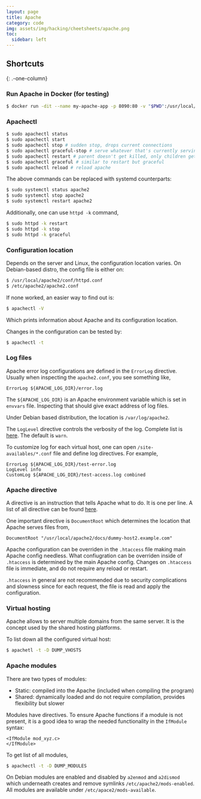 ```yaml
---
layout: page
title: Apache
category: code
img: assets/img/hacking/cheetsheets/apache.png
toc:
  sidebar: left
---
```


## Shortcuts

{: .-one-column}

### Run Apache in Docker (for testing)

```bash
$ docker run -dit --name my-apache-app -p 8090:80 -v "$PWD":/usr/local/apache2/htdocs/ httpd:2.4
```

### Apachectl

```bash
$ sudo apachectl status
$ sudo apachectl start
$ sudo apachectl stop # sudden stop, drops current connections
$ sudo apachectl graceful-stop # serve whatever that's currently serving and then drops
$ sudo apachectl restart # parent doesn't get killed, only children gets killed
$ sudo apachectl graceful # similar to restart but graceful
$ sudo apachectl reload # reload apache
```

The above commands can be replaced with systemd counterparts:

```bash
$ sudo systemctl status apache2
$ sudo systemctl stop apache2
$ sudo systemctl restart apache2
```

Additionally, one can use `httpd -k` command,

```bash
$ sudo httpd -k restart
$ sudo httpd -k stop
$ sudo httpd -k graceful
```

### Configuration location

Depends on the server and Linux, the configuration location varies. On Debian-based distro, the config file is either on:

```bash
$ /usr/local/apache2/conf/httpd.conf
$ /etc/apache2/apache2.conf
```

If none worked, an easier way to find out is:

```bash
$ apachectl -V
```

Which prints information about Apache and its configuration location.

Changes in the configuration can be tested by:

```bash
$ apachectl -t
```

### Log files

Apache error log configurations are defined in the `ErrorLog` directive. Usually when inspecting the `apache2.conf`, you see something like,

```
ErrorLog ${APACHE_LOG_DIR}/error.log
```

The `${APACHE_LOG_DIR}` is an Apache environment variable which is set in `envvars` file. Inspecting that should give exact address of log files.

Under Debian based distribution, the location is `/var/log/apache2`.

The `LogLevel` directive controls the verbosity of the log. Complete list is [here](https://httpd.apache.org/docs/2.4/mod/core.html#loglevel). The default is `warn`.

To customize log for each virtual host, one can open `/site-availables/*.conf` file and define log directives. For example,

```
ErrorLog ${APACHE_LOG_DIR}/test-error.log
LogLevel info
CustomLog ${APACHE_LOG_DIR}/test-access.log combined
```

### Apache directive

A directive is an instruction that tells Apache what to do. It is one per line. A list of all directive can be found [here](https://httpd.apache.org/docs/2.4/mod/directives.html).

One important directive is `DocumentRoot` which determines the location that Apache serves files from,

```
DocumentRoot "/usr/local/apache2/docs/dummy-host2.example.com"
```

Apache configuration can be overriden in the `.htaccess` file making main Apache config needless. What confiugration can be overriden inside of `.htaccess` is determined by the main Apache config. Changes on `.htaccess` file is immediate, and do not require any reload or restart.

`.htaccess` in general are not recommended due to security complications and slowness since for each request, the file is read and apply the configuration.

### Virtual hosting

Apache allows to server multiple domains from the same server. It is the concept used by the shared hosting platforms.

To list down all the configured virtual host:

```bash
$ apachetl -t -D DUMP_VHOSTS
```

### Apache modules

There are two types of modules:

- Static: compiled into the Apache (included when compiling the program)
- Shared: dynamically loaded and do not require compilation, provides flexibility but slower

Modules have directives. To ensure Apache functions if a module is not present, it is a good idea to wrap the needed functionality in the `IfModule` syntax:

```
<IfModule mod_xyz.c>
</IfModule>
```

To get list of all modules,

```bash
$ apachectl -t -D DUMP_MODULES
```

On Debian modules are enabled and disabled by `a2enmod` and `a2dismod` which underneath creates and remove symlinks `/etc/apache2/mods-enabled`. All modules are available under `/etc/apace2/mods-available`.
